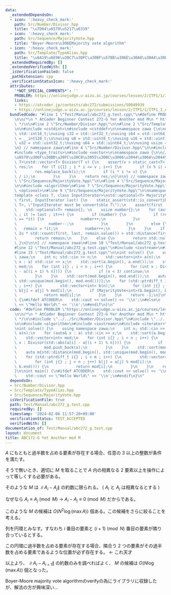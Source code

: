 ```yaml
---
data:
  _extendedDependsOn:
  - icon: ':heavy_check_mark:'
    path: Src/Number/Divisor.hpp
    title: "\u7D04\u6570\u5217\u6319"
  - icon: ':heavy_check_mark:'
    path: Src/Sequence/MajorityVote.hpp
    title: "Boyer-Moore\u306EMajority vote algorithm"
  - icon: ':heavy_check_mark:'
    path: Src/Template/TypeAlias.hpp
    title: "\u6A19\u6E96\u30C7\u30FC\u30BF\u578B\u306E\u30A8\u30A4\u30EA\u30A2\u30B9"
  _extendedRequiredBy: []
  _extendedVerifiedWith: []
  _isVerificationFailed: false
  _pathExtension: cpp
  _verificationStatusIcon: ':heavy_check_mark:'
  attributes:
    '*NOT_SPECIAL_COMMENTS*': ''
    PROBLEM: https://onlinejudge.u-aizu.ac.jp/courses/lesson/2/ITP1/1/ITP1_1_A
    links:
    - https://atcoder.jp/contests/abc272/submissions/50049939
    - https://onlinejudge.u-aizu.ac.jp/courses/lesson/2/ITP1/1/ITP1_1_A
  bundledCode: "#line 1 \"Test/Manual/abc272_g.test.cpp\"\n#define PROBLEM \"https://onlinejudge.u-aizu.ac.jp/courses/lesson/2/ITP1/1/ITP1_1_A\"\
    \n\n/*\n * AtCoder Beginner Contest 272-G Yer Another mod M\n * https://atcoder.jp/contests/abc272/submissions/50049939\n\
    \ */\n\n#line 2 \"Src/Number/Divisor.hpp\"\n\n#line 2 \"Src/Template/TypeAlias.hpp\"\
    \n\n#include <cstdint>\n#include <cstddef>\n\nnamespace zawa {\n\nusing i16 =\
    \ std::int16_t;\nusing i32 = std::int32_t;\nusing i64 = std::int64_t;\nusing i128\
    \ = __int128_t;\n\nusing u8 = std::uint8_t;\nusing u16 = std::uint16_t;\nusing\
    \ u32 = std::uint32_t;\nusing u64 = std::uint64_t;\n\nusing usize = std::size_t;\n\
    \n} // namespace zawa\n#line 4 \"Src/Number/Divisor.hpp\"\n\n#include <cassert>\n\
    #include <type_traits>\n#include <vector>\n\nnamespace zawa {\n\n// @remark: \u7D04\
    \u6570\u306F\u30BD\u30FC\u30C8\u3055\u308C\u3066\u3044\u306A\u3044\ntemplate <class\
    \ T>\nstd::vector<T> Divisor(T v) {\n    assert(v > static_cast<T>(0));\n    std::vector<T>\
    \ res;\n    for (T i{1} ; i * i <= v ; i++) {\n        if (v % i) continue;\n\
    \        res.emplace_back(i);\n        if (i * i != v) {\n            res.emplace_back(v\
    \ / i);\n        }\n    }\n    return res;\n}\n\n} // namespace zawa\n#line 2\
    \ \"Src/Sequence/MajorityVote.hpp\"\n\n#line 4 \"Src/Sequence/MajorityVote.hpp\"\
    \n\n#include <algorithm>\n#line 7 \"Src/Sequence/MajorityVote.hpp\"\n#include\
    \ <optional>\n#line 9 \"Src/Sequence/MajorityVote.hpp\"\n\nnamespace zawa {\n\n\
    template <class T, class InputIterator>\nstd::optional<T> MajorityVote(InputIterator\
    \ first, InputIterator last) {\n    static_assert(std::is_convertible_v<decltype(*first),\
    \ T>, \"InputIterator must be convertible T\");\n    assert(first != last);\n\
    \    std::optional<T> remain{}; \n    usize number{};\n    for (auto it{first}\
    \ ; it != last ; it++) {\n        if (number) {\n            if (remain.value()\
    \ == *it) {\n                number++;\n            }\n            else {\n  \
    \              number--;\n            }\n        }\n        else {\n         \
    \   remain = *it;\n            number++;\n        }\n    }\n    if (number and\
    \ 2u * std::count(first, last, remain.value()) > std::distance(first, last)) {\n\
    \        return remain;\n    }\n    else {\n        return std::nullopt;\n   \
    \ }\n}\n\n} // namespace zawa\n#line 10 \"Test/Manual/abc272_g.test.cpp\"\n\n\
    #line 12 \"Test/Manual/abc272_g.test.cpp\"\n#include <iostream>\n#include <iterator>\n\
    #line 15 \"Test/Manual/abc272_g.test.cpp\"\n\nint solve() {\n    using namespace\
    \ zawa;\n    int n; std::cin >> n;\n    std::vector<int> a(n);\n    for (auto&\
    \ x : a) std::cin >> x;\n    std::sort(a.begin(), a.end());\n    std::vector<int>\
    \ mod;\n    for (int i{} ; i < n ; i++) {\n        for (int x : Divisor(std::abs(a[i]\
    \ - a[(i + 1) % n]))) {\n            if (x < 3) continue;\n            mod.push_back(x);\n\
    \        }\n    }\n    std::sort(mod.begin(), mod.end());\n    auto m{std::distance(mod.begin(),\
    \ std::unique(mod.begin(), mod.end()))};\n    for (std::ptrdiff_t i{} ; i < m\
    \ ; i++) {\n        std::vector<int> b(n);\n        for (int j{} ; j < n ; j++)\
    \ b[j] = a[j] % mod[i];\n        if (MajorityVote<int>(b.begin(), b.end())) {\n\
    \            return mod[i];\n        }\n    }\n    return -1;\n}\n\nint main()\
    \ {\n#ifdef ATCODER\n    std::cout << solve() << '\\n';\n#else\n    std::cout\
    \ << \"Hello World\" << '\\n';\n#endif\n}\n"
  code: "#define PROBLEM \"https://onlinejudge.u-aizu.ac.jp/courses/lesson/2/ITP1/1/ITP1_1_A\"\
    \n\n/*\n * AtCoder Beginner Contest 272-G Yer Another mod M\n * https://atcoder.jp/contests/abc272/submissions/50049939\n\
    \ */\n\n#include \"../../Src/Number/Divisor.hpp\"\n#include \"../../Src/Sequence/MajorityVote.hpp\"\
    \n\n#include <algorithm>\n#include <iostream>\n#include <iterator>\n#include <vector>\n\
    \nint solve() {\n    using namespace zawa;\n    int n; std::cin >> n;\n    std::vector<int>\
    \ a(n);\n    for (auto& x : a) std::cin >> x;\n    std::sort(a.begin(), a.end());\n\
    \    std::vector<int> mod;\n    for (int i{} ; i < n ; i++) {\n        for (int\
    \ x : Divisor(std::abs(a[i] - a[(i + 1) % n]))) {\n            if (x < 3) continue;\n\
    \            mod.push_back(x);\n        }\n    }\n    std::sort(mod.begin(), mod.end());\n\
    \    auto m{std::distance(mod.begin(), std::unique(mod.begin(), mod.end()))};\n\
    \    for (std::ptrdiff_t i{} ; i < m ; i++) {\n        std::vector<int> b(n);\n\
    \        for (int j{} ; j < n ; j++) b[j] = a[j] % mod[i];\n        if (MajorityVote<int>(b.begin(),\
    \ b.end())) {\n            return mod[i];\n        }\n    }\n    return -1;\n\
    }\n\nint main() {\n#ifdef ATCODER\n    std::cout << solve() << '\\n';\n#else\n\
    \    std::cout << \"Hello World\" << '\\n';\n#endif\n}\n"
  dependsOn:
  - Src/Number/Divisor.hpp
  - Src/Template/TypeAlias.hpp
  - Src/Sequence/MajorityVote.hpp
  isVerificationFile: true
  path: Test/Manual/abc272_g.test.cpp
  requiredBy: []
  timestamp: '2024-02-06 11:57:20+09:00'
  verificationStatus: TEST_ACCEPTED
  verifiedWith: []
documentation_of: Test/Manual/abc272_g.test.cpp
layout: document
title: ABC172-G Yet Another mod M
---
```


$A$ にもともと過半数を占める要素が存在する場合、任意の $3$ 以上の整数が条件を満たす。

そうで無いとき、適切に $M$ を取ることで $A$ 内の相異なる $2$ 要素以上を操作によって等しくする必要がある。

そのような $M$ は $\|A_{i} - A_{j}\|$ の約数に限られる。 ( $A_{i}$ と $A_{j}$ は相異なるとする )

なぜなら $A_{i} \equiv A_{j} \pmod{M}\ \to\ A_{i} - A_{j} \equiv 0\pmod{M}$ だからである。

このような $M$ の候補は $O(N^{2}\log (\max A))$ 個ある。この候補をさらに絞ることを考える。

列を円環とみなす。すなわち $i$ 番目の要素と $(i + 1)\pmod{N}$ 番目の要素が隣り合っているとする。

この円環に過半数を占める要素が存在する場合、隣合う $2$ つの要素がその過半数を占める要素であるような位置が必ず存在する。 <- これ天才

以上より、 $\|A_{i} - A_{i + 1}\|$ の約数のみを調べればよく、 $M$ の候補は $O(N\log (\max A))$ 個となった。

Boyer-Moore majority vote algorithmのverifyの為にライブラリに収録したが、解法の方が興味深い...
